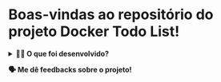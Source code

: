 # Boas-vindas ao repositório do projeto Docker Todo List!

<details>
<summary><strong>👨‍💻 O que foi desenvolvido?</strong></summary><br />

Neste projeto eu:

1. **_Conteinerizei_** aplicações;
2. Criei uma conexão entre elas;
3. Orquestrei seu funcionamento.

Existe [uma aplicação full-stack](docker/todo-app) neste repositório: um **aplicativo de tarefas**! Esta aplicação  conteinerizada para funcionar. Desenvolvi os arquivos de configuração para cada frente específica: `Front-end`, `Back-end` e, nesse caso, para um aplicativo de `teste` que valida se as aplicações estão se comunicando.

---

Criei as imagens para as aplicações e configurei essas imagens com o `docker-compose`.

Para isto, utilizei uma série de comandos do `docker` com diferentes níveis de complexidade.

Cada comando foi escrito em seu próprio arquivo.


⚠️ **Importante**:

Esse projeto teve como intuito treinar para ter mais familiaridade com a documentação de aplicações.

</details>

<strong>🗣 Me dê feedbacks sobre o projeto!</strong>
